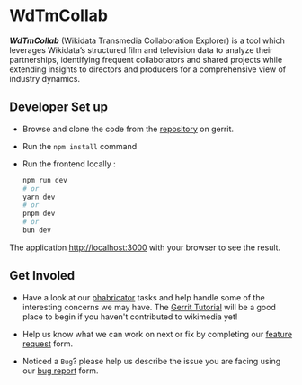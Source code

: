 # WdTmCollab

_**WdTmCollab**_ (Wikidata Transmedia Collaboration Explorer) is a tool which leverages Wikidata’s structured film and television data to analyze their partnerships, identifying frequent collaborators and shared projects while extending insights to directors and producers for a comprehensive view of industry dynamics.

## Developer Set up

* Browse and clone the code from the [repository](https://gerrit.wikimedia.org/r/admin/repos/labs/tools/WdTmCollab) on gerrit.

* Run the `npm install` command

* Run the frontend locally :

  ```bash
  npm run dev
  # or
  yarn dev
  # or
  pnpm dev
  # or
  bun dev
  ```

The application [http://localhost:3000](http://localhost:3000) with your browser to see the result.

## Get Involed

* Have a look at our [phabricator](https://phabricator.wikimedia.org/project/profile/7831/) tasks and help handle some of the interesting concerns we may have. The [Gerrit Tutorial](https://www.mediawiki.org/wiki/Gerrit/Tutorial) will be a good place to begin if you haven't contributed to wikimedia yet!

* Help us know what we can work on next or fix by completing our [feature request](https://phabricator.wikimedia.org/maniphest/task/edit/form/102/?tag=WdTmCollab) form.

* Noticed a `Bug`? please help us describe the issue you are facing using our [bug report](https://phabricator.wikimedia.org/maniphest/task/edit/form/43/?tag=WdTmCollab) form.
